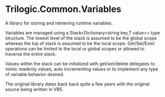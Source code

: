 # Trilogic.Common.Variables
A library for storing and retrieving runtime variables.

Variables are managed using a Stack<Dictionary<string key,T value>> type structure.  The lowest level of the stack is assumed to be the global scope whereas the top of stack is assumed to be the local scope.  Get/Set/Exist operations can be limited to the local or global scopes or allowed to traverse the entire stack.

Values within the stack can be initialized with get/set/delete delegates to mimic readonly values, auto incrementing values or to implement any type of variable behavior desired.

The original library dates back back quite a few years with the original source being written in VB5.
